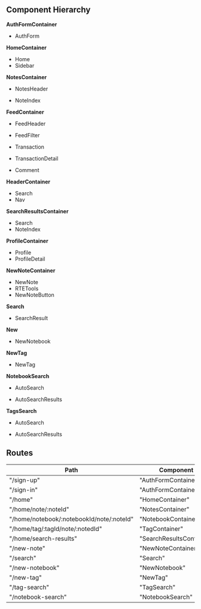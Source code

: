 ## Component Hierarchy

**AuthFormContainer**
 - AuthForm

**HomeContainer**
 - Home
 - Sidebar

**NotesContainer**
 - NotesHeader
  * NoteIndex

**FeedContainer**
 - FeedHeader
  + FeedFilter
 - Transaction
  + TransactionDetail
   - Comment

**HeaderContainer**
 - Search
 - Nav


**SearchResultsContainer**
 - Search
 - NoteIndex

**ProfileContainer**
 - Profile
  - ProfileDetail

**NewNoteContainer**
 - NewNote
  - RTETools
  - NewNoteButton

**Search**
 - SearchResult

**New**
 - NewNotebook

**NewTag**
 - NewTag

**NotebookSearch**
 + AutoSearch
 * AutoSearchResults

**TagsSearch**
 + AutoSearch
 * AutoSearchResults

## Routes

|Path   | Component   |
|-------|-------------|
| "/sign-up" | "AuthFormContainer" |
| "/sign-in" | "AuthFormContainer" |
| "/home" | "HomeContainer" |
| "/home/note/:noteId" | "NotesContainer" |
| "/home/notebook/:notebookId/note/:noteId" | "NotebookContainer" |
| "/home/tag/:tagId/note/:notedId" | "TagContainer" |
| "/home/search-results" | "SearchResultsContainer"
| "/new-note" | "NewNoteContainer" |
| "/search" | "Search" |
| "/new-notebook" | "NewNotebook" |
| "/new-tag" | "NewTag" |
| "/tag-search" | "TagSearch" |
| "/notebook-search" | "NotebookSearch" |
